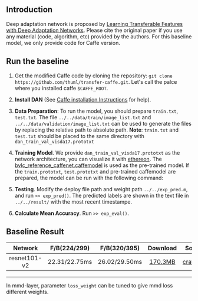 ## Introduction
Deep adaptation network is proposed by [Learning Transferable Features with Deep Adaptation Networks](https://arxiv.org/pdf/1502.02791.pdf). Please cite the original paper if you use any material (code, algorithm, etc) provided by the authors. For this baseline model, we only provide code for Caffe version.

## Run the baseline

1. Get the modified Caffe code by cloning the repository: `git clone https://github.com/thuml/transfer-caffe.git`. Let's call the palce where you installed caffe `$CAFFE_ROOT`.

2. **Install DAN** (See [Caffe installation Instructions](http://caffe.berkeleyvision.org/installation.html) for help).

3. **Data Preparation**: To run the model, you should prepare `train.txt`, `test.txt`. The file `../../data/train/image_list.txt` and `../../data/validation/image_list.txt` can be used to generate the files by replacing the relative path to absolute path. **Note**: `train.txt` and `test.txt` should be placed to the same directory with `dan_train_val_visda17.prototxt`

4. **Training Model**. We provide `dan_train_val_visda17.prototxt` as the network architecture, you can visualize it with [ethereon](http://ethereon.github.io/netscope/quickstart.html). The [bvlc\_reference\_caffenet.caffemodel](http://dl.caffe.berkeleyvision.org/bvlc_reference_caffenet.caffemodel) is used as the pre-trained model. If the `train.prototxt`, `test.prototxt` and pre-trained caffemodel are prepared, the model can be run with the following command:

5. **Testing**. Modify the deploy file path and weight path `../../exp_pred.m`, and run `>> exp_pred()`. The predicted labels are shown in the text file in `../../result/` with the most recent timestampe.

6. **Calculate Mean Accuracy**. Run `>> exp_eval()`.

## Baseline Result
 Network|F/B(224/299)|F/B(320/395)|Download|Source
  :---:|:---:|:---:|:---:|:---:
 resnet101-v2| 22.31/22.75ms | 26.02/29.50ms | [170.3MB](https://pan.baidu.com/s/1kVQDHFx)|[craftGBD](https://github.com/craftGBD/craftGBD)
---------------
In mmd-layer, parameter `loss_weight` can be tuned to give mmd loss different weights.

